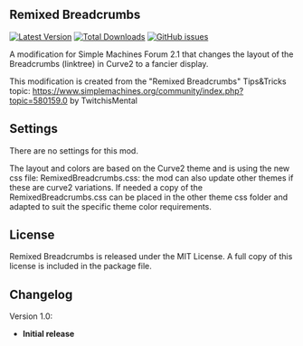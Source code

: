 ## Remixed Breadcrumbs

[![Latest Version](https://img.shields.io/github/release/Bopske/SMF_remixed_breadcrumbs.svg)](https://github.com/Bopske/SMF_remixed_breadcrumbs/releases)
[![Total Downloads](https://img.shields.io/github/downloads/Bopske/SMF_remixed_breadcrumbs/total.svg)](https://github.com/Bopske/SMF_remixed_breadcrumbs/downloads)
[![GitHub issues](https://img.shields.io/github/issues/Bopske/SMF_remixed_breadcrumbs.svg)](https://github.com/Bopske/SMF_remixed_breadcrumbs/issues)

A modification for Simple Machines Forum 2.1 that changes the layout of the Breadcrumbs (linktree) in Curve2 to a fancier display.

This modification is created from the "Remixed Breadcrumbs" Tips&Tricks topic: https://www.simplemachines.org/community/index.php?topic=580159.0 by TwitchisMental

## Settings

There are no settings for this mod. 

The layout and colors are based on the Curve2 theme and is using the new css file: RemixedBreadcrumbs.css: the mod can also update other themes if these are curve2 variations. If needed a copy of the RemixedBreadcrumbs.css can be placed in the other theme css folder and adapted to suit the specific theme color requirements.

## License

Remixed Breadcrumbs is released under the MIT License. A full copy of this license is included in the package file.


## Changelog

Version 1.0:
- **Initial release**
